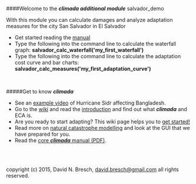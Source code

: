 ####Welcome to the ***climada additional module*** salvador_demo

With this module you can calculate damages and analyze adaptation measures for the city San Salvador in El Salvador  

* Get started reading the [manual](/docs/manual_ECA_San_Salvador.pdf)
* Type the following into the command line to calculate the waterfall graph:
**salvador_calc_waterfall('my_first_waterfall')**
* Type the following into the command line to calculate the adaptation cost curve and bar charts:
**salvador_calc_measures('my_first_adaptation_curve')**




<br>

#####Get to know ***climada***
* See an [example video](../../../climada/wiki/NatCat-modelling#example-hurricane-sidr-affects-bangladesh) of Hurricane Sidr affecting Bangladesh. 
* Go to the [wiki](../../../climada/wiki/Home) and read the [introduction](../../../climada/wiki/Home) and find out what _**climada**_ and ECA is. 
* Are you ready to start adapting? This wiki page helps you to [get started!](../../../climada/wiki/Getting-started)  
* Read more on [natural catastrophe modelling](../../../climada/wiki/NatCat-modelling) and look at the GUI that we have prepared for you.
* Read the [core ***climada*** manual (PDF)](../../../climada/blob/master/docs/climada_manual.pdf).



<br>

<br>

copyright (c) 2015, David N. Bresch, david.bresch@gmail.com all rights reserved.


